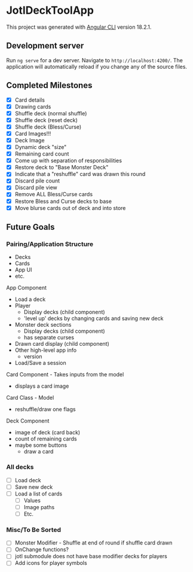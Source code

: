 # JotlDeckToolApp

This project was generated with [Angular CLI](https://github.com/angular/angular-cli) version 18.2.1.

## Development server

Run `ng serve` for a dev server. Navigate to `http://localhost:4200/`. The application will automatically reload if you change any of the source files.


## Completed Milestones

- [x] Card details
- [x] Drawing cards
- [x] Shuffle deck (normal shuffle)
- [x] Shuffle deck (reset deck)
- [x] Shuffle deck (Bless/Curse)
- [x] Card Images!!!
- [x] Deck Image
- [x] Dynamic deck "size"
- [x] Remaining card count
- [x] Come up with separation of responsibilities
- [x] Restore deck to "Base Monster Deck"
- [x] Indicate that a "reshuffle" card was drawn this round
- [x] Discard pile count
- [x] Discard pile view
- [x] Remove ALL Bless/Curse cards
- [x] Restore Bless and Curse decks to base
- [x] Move blurse cards out of deck and into store

## Future Goals

### Pairing/Application Structure
- Decks
- Cards
- App UI
- etc.

App Component
- Load a deck
- Player
  - Display decks (child component)
  - 'level up' decks by changing cards and saving new deck
- Monster deck sections
  - Display decks (child component)
  - has separate curses
- Drawn card display (child component)
- Other high-level app info
  - version
- Load/Save a session

Card Component - Takes inputs from the model
- displays a card image

Card Class - Model
- reshuffle/draw one flags

Deck Component
- image of deck (card back)
- count of remaining cards
- maybe some buttons
  - draw a card


### All decks
- [ ] Load deck
- [ ] Save new deck
- [ ] Load a list of cards
  - [ ] Values
  - [ ] Image paths
  - [ ] Etc.

### Misc/To Be Sorted
- [ ] Monster Modifier - Shuffle at end of round if shuffle card drawn
- [ ] OnChange functions?
- [ ] jotl submodule does not have base modifier decks for players
- [ ] Add icons for player symbols